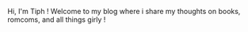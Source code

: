 Hi, I'm Tiph ! Welcome to my blog where i share my thoughts on books, romcoms, and all things girly !

